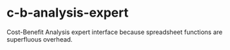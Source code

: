 # c-b-analysis-expert
Cost-Benefit Analysis expert interface because spreadsheet functions are superfluous overhead.

